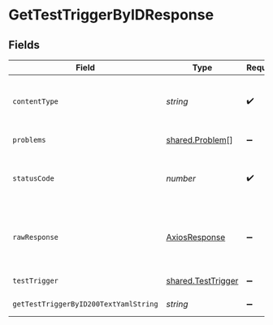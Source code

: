 # GetTestTriggerByIDResponse


## Fields

| Field                                                    | Type                                                     | Required                                                 | Description                                              |
| -------------------------------------------------------- | -------------------------------------------------------- | -------------------------------------------------------- | -------------------------------------------------------- |
| `contentType`                                            | *string*                                                 | :heavy_check_mark:                                       | HTTP response content type for this operation            |
| `problems`                                               | [shared.Problem](../../models/shared/problem.md)[]       | :heavy_minus_sign:                                       | test trigger not found                                   |
| `statusCode`                                             | *number*                                                 | :heavy_check_mark:                                       | HTTP response status code for this operation             |
| `rawResponse`                                            | [AxiosResponse](https://axios-http.com/docs/res_schema)  | :heavy_minus_sign:                                       | Raw HTTP response; suitable for custom response parsing  |
| `testTrigger`                                            | [shared.TestTrigger](../../models/shared/testtrigger.md) | :heavy_minus_sign:                                       | successful operation                                     |
| `getTestTriggerByID200TextYamlString`                    | *string*                                                 | :heavy_minus_sign:                                       | successful operation                                     |